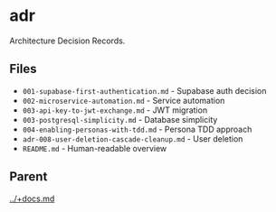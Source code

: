 # adr

Architecture Decision Records.

## Files

- `001-supabase-first-authentication.md` - Supabase auth decision
- `002-microservice-automation.md` - Service automation
- `003-api-key-to-jwt-exchange.md` - JWT migration
- `003-postgresql-simplicity.md` - Database simplicity
- `004-enabling-personas-with-tdd.md` - Persona TDD approach
- `adr-008-user-deletion-cascade-cleanup.md` - User deletion
- `README.md` - Human-readable overview

## Parent
[../+docs.md](../+docs.md)